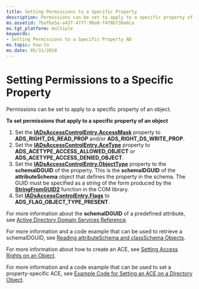 ```yaml
---
title: Setting Permissions to a Specific Property
description: Permissions can be set to apply to a specific property of an object.
ms.assetid: 7bafba5a-a437-4777-98a0-f478b738a8ca
ms.tgt_platform: multiple
keywords:
- Setting Permissions to a Specific Property AD
ms.topic: how-to
ms.date: 05/31/2018
---
```


# Setting Permissions to a Specific Property

Permissions can be set to apply to a specific property of an object.

**To set permissions that apply to a specific property of an object**

1.  Set the [**IADsAccessControlEntry.AccessMask**](/windows/desktop/ADSI/iadsaccesscontrolentry-property-methods) property to **ADS\_RIGHT\_DS\_READ\_PROP** and/or **ADS\_RIGHT\_DS\_WRITE\_PROP**.
2.  Set the [**IADsAccessControlEntry.AceType**](/windows/desktop/ADSI/iadsaccesscontrolentry-property-methods) property to **ADS\_ACETYPE\_ACCESS\_ALLOWED\_OBJECT** or **ADS\_ACETYPE\_ACCESS\_DENIED\_OBJECT**.
3.  Set the [**IADsAccessControlEntry.ObjectType**](/windows/desktop/ADSI/iadsaccesscontrolentry-property-methods) property to the **schemaIDGUID** of the property. This is the **schemaIDGUID** of the **attributeSchema** object that defines the property in the schema. The GUID must be specified as a string of the form produced by the [**StringFromGUID2**](/windows/win32/api/combaseapi/nf-combaseapi-stringfromguid2) function in the COM library.
4.  Set [**IADsAccessControlEntry.Flags**](/windows/desktop/ADSI/iadsaccesscontrolentry-property-methods) to **ADS\_FLAG\_OBJECT\_TYPE\_PRESENT**.

For more information about the **schemaIDGUID** of a predefined attribute, see [Active Directory Domain Services Reference](active-directory-domain-services-reference.md).

For more information and a code example that can be used to retrieve a schemaIDGUID, see [Reading attributeSchema and classSchema Objects](reading-attributeschema-and-classschema-objects.md).

For more information about how to create an ACE, see [Setting Access Rights on an Object](setting-access-rights-on-an-object.md).

For more information and a code example that can be used to set a property-specific ACE, see [Example Code for Setting an ACE on a Directory Object](example-code-for-setting-an-ace-on-a-directory-object.md).

 

 
